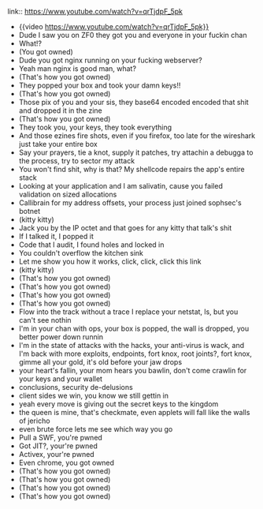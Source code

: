 link:: https://www.youtube.com/watch?v=qrTjdpF_5pk

- {{video https://www.youtube.com/watch?v=qrTjdpF_5pk}}
- Dude I saw you on ZF0 they got you and everyone in your fuckin chan
- What!?
- (You got owned)
- Dude you got nginx running on your fucking webserver?
- Yeah man nginx is good man, what?
- (That's how you got owned)
- They popped your box and took your damn keys!!
- (That's how you got owned)
- Those pix of you and your sis, they base64 encoded encoded that shit and dropped it in the zine
- (That's how you got owned)
- They took you, your keys, they took everything
- And those ezines fire shots, even if you firefox, too late for the wireshark just take your entire box
- Say your prayers, tie a knot, supply it patches, try attachin a debugga to the process, try to sector my attack
- You won't find shit, why is that? My shellcode repairs the app's entire stack
- Looking at your application and I am salivatin, cause you failed validation on sized allocations
- Callibrain for my address offsets, your process just joined sophsec's botnet
- (kitty kitty)
- Jack you by the IP octet and that goes for any kitty that talk's shit
- If I talked it, I popped it
- Code that I audit, I found holes and locked in
- You couldn't overflow the kitchen sink
- Let me show you how it works, click, click, click this link
- (kitty kitty)
- (That's how you got owned)
- (That's how you got owned)
- (That's how you got owned)
- (That's how you got owned)
- Flow into the track without a trace I replace your netstat, ls, but you can't see nothin
- I'm in your chan with ops, your box is popped, the wall is dropped, you better power down runnin
- I'm in the state of attacks with the hacks, your anti-virus is wack, and I'm back with more exploits, endpoints, fort knox, root joints?, fort knox, gimme all your gold, it's old before your jaw drops
- your heart's fallin, your mom hears you bawlin, don't come crawlin for your keys and your wallet
- conclusions, security de-delusions
- client sides we win, you know we still gettin in
- yeah every move is giving out the secret keys to the kingdom
- the queen is mine, that's checkmate, even applets will fall like the walls of jericho
- even brute force lets me see which way you go
- Pull a SWF, you're pwned
- Got JIT?, your're pwned
- Activex, your're pwned
- Even chrome, you got owned
- (That's how you got owned)
- (That's how you got owned)
- (That's how you got owned)
- (That's how you got owned)